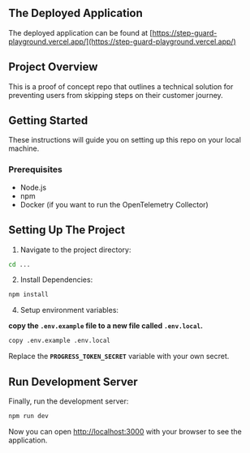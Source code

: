 ## The Deployed Application

The deployed application can be found at [https://step-guard-playground.vercel.app/](https://step-guard-playground.vercel.app/)

## Project Overview

This is a proof of concept repo that outlines a technical solution for preventing users from skipping steps on their customer journey.

## Getting Started

These instructions will guide you on setting up this repo on your local machine.

### Prerequisites

- Node.js
- npm
- Docker (if you want to run the OpenTelemetry Collector)

## Setting Up The Project

1. Navigate to the project directory:

```bash
cd ...
```

2. Install Dependencies:

```bash
npm install
```

4. Setup environment variables:

**copy the `.env.example` file to a new file called `.env.local`.**

```bash
copy .env.example .env.local
```

Replace the **`PROGRESS_TOKEN_SECRET`** variable with your own secret.

## Run Development Server

Finally, run the development server:

```bash
npm run dev
```

Now you can open [http://localhost:3000](http://localhost:3000) with your browser to see the application.
